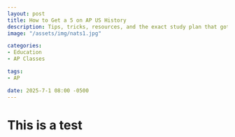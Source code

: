 ```yaml
---
layout: post
title: How to Get a 5 on AP US History
description: Tips, tricks, resources, and the exact study plan that got me an A+ in the class and a 5 on the APUSH exam my freshman year
image: "/assets/img/nats1.jpg"

categories:
- Education
- AP Classes

tags:
- AP

date: 2025-7-1 08:00 -0500
---
```


# This is a test

